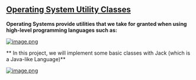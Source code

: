 ## **[Operating System Utility Classes](https://drive.google.com/file/d/137PiYjt4CAZ3ROWiD0DJ8XMUbMM0_VHR/view)**

**Operating Systems provide utilities that we take for granted when using high-level programming languages such as:**

[![image.png](https://i.postimg.cc/1Rr2Shzz/image.png)](https://postimg.cc/t772dcW0)

** In this project, we will implement some basic classes with Jack (which is a Java-like Language)**

[![image.png](https://i.postimg.cc/HnHdZwks/image.png)](https://postimg.cc/CBv3df8W)
